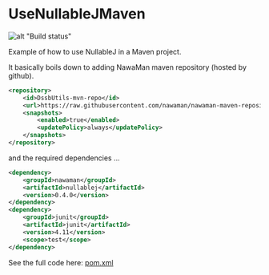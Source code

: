 # UseNullableJMaven

![alt "Build status"](https://travis-ci.org/NawaMan/UseNullableJMaven.svg?branch=master)

Example of how to use NullableJ in a Maven project.

It basically boils down to adding NawaMan maven repository (hosted by github).

```xml
<repository>
	<id>DssbUtils-mvn-repo</id>
	<url>https://raw.githubusercontent.com/nawaman/nawaman-maven-repository/master/</url>
	<snapshots>
		<enabled>true</enabled>
		<updatePolicy>always</updatePolicy>
	</snapshots>
</repository>
```

and the required dependencies ...

```xml
<dependency>
	<groupId>nawaman</groupId>
	<artifactId>nullablej</artifactId>
	<version>0.4.0</version>
</dependency>
<dependency>
	<groupId>junit</groupId>
	<artifactId>junit</artifactId>
	<version>4.11</version>
	<scope>test</scope>
</dependency>
```
See the full code here: [pom.xml](https://github.com/NawaMan/UseNullableJMaven/blob/master/pom.xml)

